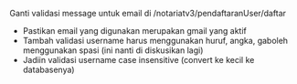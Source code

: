 Ganti validasi message untuk email di /notariatv3/pendaftaranUser/daftar 
- Pastikan email yang digunakan merupakan gmail yang aktif 
- Tambah validasi username harus menggunakan huruf, angka, gaboleh menggunakan spasi (ini nanti di diskusikan lagi)
- Jadiin validasi username case insensitive (convert ke kecil ke databasenya)



